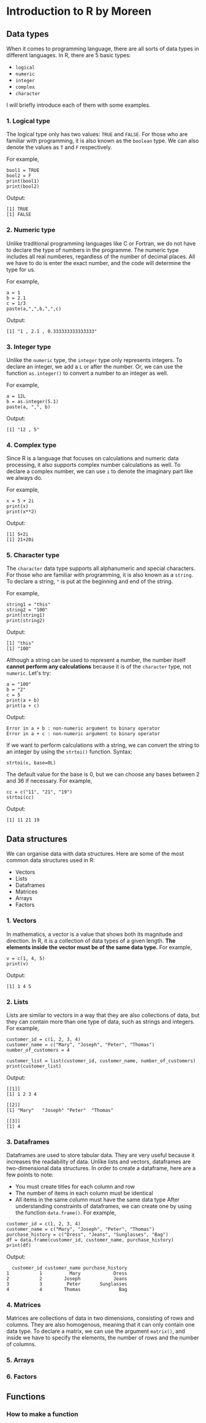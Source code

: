 # Introduction to R by Moreen
## Data types
When it comes to programming language, there are all sorts of data types in different languages. In R, there are 5 basic types:
* `logical`
* `numeric`
* `integer`
* `complex`
* `character`

I will briefly introduce each of them with some examples.
### 1. Logical type 
The logical type only has two values: `TRUE` and `FALSE`. For those who are familiar with programming, it is also known as the `boolean` type. We can also denote the values as `T` and `F` respectively. 

For example,
```
bool1 = TRUE
bool2 = F
print(bool1)
print(bool2)
```
Output:
```
[1] TRUE
[1] FALSE
```
### 2. Numeric type
Unlike traditional programming languages like C or Fortran, we do not have to declare the type of numbers in the programme. The numeric type includes all real numberes, regardless of the number of decimal places. All we have to do is enter the exact number, and the code will determine the type for us. 

For example,
```
a = 1
b = 2.1
c = 1/3
paste(a,",",b,",",c)
```
Output:
```
[1] "1 , 2.1 , 0.333333333333333"
```
### 3. Integer type
Unlike the `numeric` type, the `integer` type only represents integers. To declare an integer, we add a `L` or after the number. Or, we can use the function `as.integer()` to convert a number to an integer as well. 

For example,
```
a = 12L
b = as.integer(5.1)
paste(a, ",", b)
```

Output:
```
[1] "12 , 5"
```
### 4. Complex type
Since R is a language that focuses on calculations and numeric data processing, it also supports complex number calculations as well. To declare a complex number, we can use `i` to denote the imaginary part like we always do.

For example,
```
x = 5 + 2i
print(x)
print(x**2)
```
Output:
```
[1] 5+2i
[1] 21+20i
```
### 5. Character type
The `character` data type supports all alphanumeric and special characters. For those who are familiar with programming, it is also known as a `string`.  To declare a string, `"` is put at the beginning and end of the string. 

For example,
```
string1 = "this"
string2 = "100"
print(string1)
print(string2)
```
Output:
```
[1] "this"
[1] "100"
```
Although a string can be used to represent a number, the number itself **cannot perform any calculations** because it is of the `character` type, not `numeric`. Let's try:
```
a = "100"
b = "2"
c = 5
print(a + b)
print(a + c)
```
Output: 
```
Error in a + b : non-numeric argument to binary operator
Error in a + c : non-numeric argument to binary operator
```
If we want to perform calculations with a string, we can convert the string to an integer by using the `strtoi()` function. 
Syntax:
```
strtoi(x, base=0L)
```
The default value for the base is 0, but we can choose any bases between 2 and 36 if necessary. 
For example, 
```
cc = c("11", "21", "19")
strtoi(cc)
```
Output:
```
[1] 11 21 19
```

## Data structures
We can organise data with data structures. Here are some of the most common data structures used in R:
* Vectors
* Lists
* Dataframes
* Matrices
* Arrays
* Factors

### 1. Vectors
In mathematics, a vector is a value that shows both its magnitude and direction. In R, it is a collection of data types of a given length. **The elements inside the vector must be of the same data type.** 
For example, 
```
v = c(1, 4, 5)
print(v)
```
Output:
```
[1] 1 4 5
```
### 2. Lists
Lists are similar to vectors in a way that they are also collections of data, but they can contain more than one type of data, such as strings and integers. 
For example, 
```
customer_id = c(1, 2, 3, 4)
customer_name = c("Mary", "Joseph", "Peter", "Thomas")
number_of_customers = 4

customer_list = list(customer_id, customer_name, number_of_customers)
print(customer_list)
```
Output:
```
[[1]]
[1] 1 2 3 4

[[2]]
[1] "Mary"   "Joseph" "Peter"  "Thomas"

[[3]]
[1] 4
```
### 3. Dataframes
Dataframes are used to store tabular data. They are very useful because it increases the readability of data. Unlike lists and vectors, dataframes are two-dimensional data structures. In order to create a dataframe, here are a few points to note:
* You must create titles for each column and row
* The number of items in each column must be identical
* All items in the same column must have the same data type
After understanding constraints of dataframes, we can create one by using the function `data.frame()`.
For example, 
```
customer_id = c(1, 2, 3, 4)
customer_name = c("Mary", "Joseph", "Peter", "Thomas")
purchase_history = c("Dress", "Jeans", "Sunglasses", "Bag")
df = data.frame(customer_id, customer_name, purchase_history)
print(df)
```
Output:
```
  customer_id customer_name purchase_history
1           1          Mary            Dress
2           2        Joseph            Jeans
3           3         Peter       Sunglasses
4           4        Thomas              Bag
```

### 4. Matrices
Matrices are collections of data in two dimensions, consisting of rows and columns. They are also homogenous, meaning that it can only contain one data type. To declare a matrix, we can use the argument `matrix()`, and inside we have to specify the elements, the number of rows and the number of columns. 
### 5. Arrays
### 6. Factors

## Functions
### How to make a function
